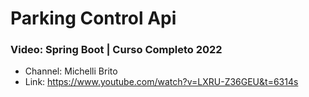 # Parking Control Api

### Video: Spring Boot | Curso Completo 2022
- Channel: Michelli Brito
- Link: https://www.youtube.com/watch?v=LXRU-Z36GEU&t=6314s